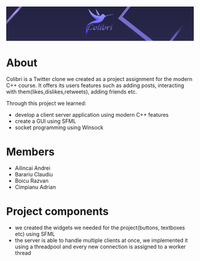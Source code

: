 ![Colibri Logo](/images/colibri_logo.png)
# About

Colibri is a Twitter clone we created as a project assignment for the modern C++ course. It offers its users features such as adding posts, interacting with them(likes,dislikes,retweets), adding friends etc. 

Through this project we learned:
* develop a client server application using modern C++ features
* create a GUI using SFML
* socket programming using Winsock

# Members

- Ailincai Andrei
- Barariu Claudiu
- Boicu Razvan
- Cimpianu Adrian

# Project components

* we created the widgets we needed for the project(buttons, textboxes etc) using SFML
* the server is able to handle multiple clients at once, we implemented it using a threadpool and every new connection is assigned to a worker thread
